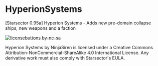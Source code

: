 # HyperionSystems
[Starsector 0.95a] Hyperion Systems - Adds new pre-domain collapse ships, new weapons and a faction

[![licensebuttons by-nc-sa](https://licensebuttons.net/l/by-nc-sa/3.0/88x31.png)](https://creativecommons.org/licenses/by-nc-sa/4.0)

Hyperion Systems by NinjaSiren is licensed under a Creative Commons Attribution-NonCommercial-ShareAlike 4.0 International License.
Any derivative work must also comply with Starsector's EULA.
